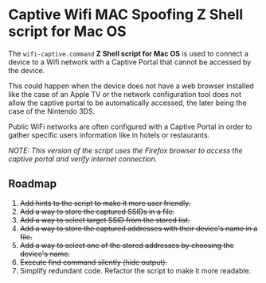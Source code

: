 # Captive Wifi MAC Spoofing Z Shell script for Mac OS

The ``wifi-captive.command`` **Z Shell script for Mac OS** is used to connect a device to a Wifi network with a Captive Portal that cannot be accessed by the device.

This could happen when the device does not have a web browser installed like the case of an Apple TV or the network configuration tool does not allow the captive portal to be automatically accessed, the later being the case of the Nintendo 3DS.

Public WiFi networks are often configured with a Captive Portal in order to gather specific users information like in hotels or restaurants.

*NOTE: This version of the script uses the Firefox browser to access the captive portal and verify internet connection.*

## Roadmap

1. ~~Add hints to the script to make it more user friendly.~~
2. ~~Add a way to store the captured SSIDs in a file.~~
3. ~~Add a way to select target SSID from the stored list.~~
4. ~~Add a way to store the captured addresses with their device's name in a file.~~
5. ~~Add a way to select one of the stored addresses by choosing the device's name.~~
6. ~~Execute find command silently (hide output).~~
7. Simplify redundant code. Refactor the script to make it more readable.